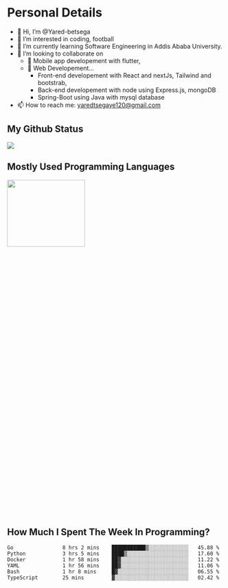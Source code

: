 <h1>Personal Details</h1>

- 👋 Hi, I’m @Yared-betsega
- 👀 I’m interested in coding, football
- 🌱 I’m currently learning Software Engineering in Addis Ababa University.
- 💞️ I’m looking to collaborate on
  - 💞️ Mobile app developement with flutter, 
  - 💞️ Web Developement...
    - Front-end developement with React and nextJs, Tailwind and bootstrab, 
    - Back-end developement with node using Express.js, mongoDB
    - Spring-Boot using Java with mysql database
- 📫 How to reach me: yaredtsegaye120@gmail.com

<h2>My Github Status</h2>
<img src = "https://github-readme-stats.vercel.app/api?username=Yared-betsega&&show_icons=true&title_color=ffffff&icon_color=bb2acf&text_color=daf7dc&bg_color=151515"/>

<h2>Mostly Used Programming Languages</h2>
<img  src="https://wakatime.com/share/@yared/2ea83f02-29da-45b1-ac83-e77e61ce9fc0.svg" width = "60%" height = "20%"/>



<h2>How Much I Spent The Week In Programming?</h2>
<!--START_SECTION:waka-->

```text
Go                8 hrs 2 mins    ███████████▒░░░░░░░░░░░░░   45.88 %
Python            3 hrs 5 mins    ████▒░░░░░░░░░░░░░░░░░░░░   17.60 %
Docker            1 hr 58 mins    ██▓░░░░░░░░░░░░░░░░░░░░░░   11.22 %
YAML              1 hr 56 mins    ██▓░░░░░░░░░░░░░░░░░░░░░░   11.06 %
Bash              1 hr 8 mins     █▓░░░░░░░░░░░░░░░░░░░░░░░   06.55 %
TypeScript        25 mins         ▓░░░░░░░░░░░░░░░░░░░░░░░░   02.42 %
```

<!--END_SECTION:waka-->

